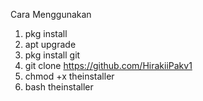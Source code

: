 Cara Menggunakan
1.  pkg install
2.  apt upgrade
3.  pkg install git
4.  git clone https://github.com/HirakiiPakv1
5.  chmod +x theinstaller
6.  bash theinstaller
